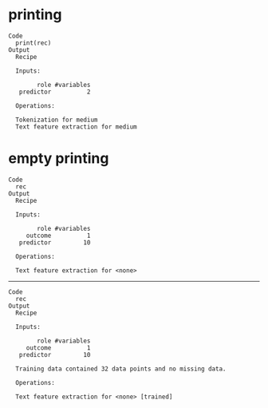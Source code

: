 # printing

    Code
      print(rec)
    Output
      Recipe
      
      Inputs:
      
            role #variables
       predictor          2
      
      Operations:
      
      Tokenization for medium
      Text feature extraction for medium

# empty printing

    Code
      rec
    Output
      Recipe
      
      Inputs:
      
            role #variables
         outcome          1
       predictor         10
      
      Operations:
      
      Text feature extraction for <none>

---

    Code
      rec
    Output
      Recipe
      
      Inputs:
      
            role #variables
         outcome          1
       predictor         10
      
      Training data contained 32 data points and no missing data.
      
      Operations:
      
      Text feature extraction for <none> [trained]

